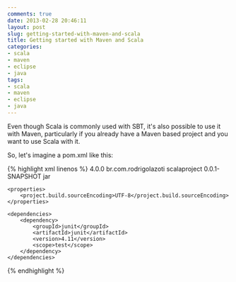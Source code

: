 ```yaml
---
comments: true
date: 2013-02-28 20:46:11
layout: post
slug: getting-started-with-maven-and-scala
title: Getting started with Maven and Scala
categories:
- scala
- maven
- eclipse
- java
tags:
- scala
- maven
- eclipse
- java
---
```

Even though Scala is commonly used with SBT, it's also possible to use it with Maven, particularly if you already have a Maven based project and you want to use Scala with it.

So, let's imagine a pom.xml like this:

{% highlight xml linenos %}
<project xmlns="http://maven.apache.org/POM/4.0.0" xmlns:xsi="http://www.w3.org/2001/XMLSchema-instance"
	xsi:schemaLocation="http://maven.apache.org/POM/4.0.0 http://maven.apache.org/xsd/maven-4.0.0.xsd">
	<modelVersion>4.0.0</modelVersion>
	<groupId>br.com.rodrigolazoti</groupId>
	<artifactId>scalaproject</artifactId>
	<version>0.0.1-SNAPSHOT</version>
	<packaging>jar</packaging>

	<properties>
		<project.build.sourceEncoding>UTF-8</project.build.sourceEncoding>
	</properties>

	<dependencies>
		<dependency>
			<groupId>junit</groupId>
			<artifactId>junit</artifactId>
			<version>4.11</version>
			<scope>test</scope>
		</dependency>
	</dependencies>
</project>
{% endhighlight %}
